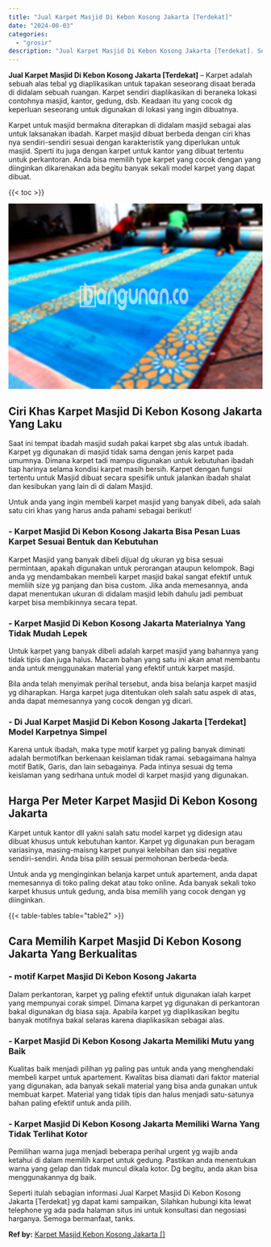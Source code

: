 ```yaml
---
title: "Jual Karpet Masjid Di Kebon Kosong Jakarta [Terdekat]"
date: "2024-08-03"
categories: 
  - "grosir"
description: "Jual Karpet Masjid Di Kebon Kosong Jakarta [Terdekat]. Seperti itulah sebagian informasi Jual Karpet Masjid Di Kebon Kosong Jakarta [Terdekat] yg dapat kam..."
---
```


**Jual Karpet Masjid Di Kebon Kosong Jakarta \[Terdekat\]** – Karpet adalah sebuah alas tebal yg diaplikasikan untuk tapakan seseorang disaat berada di didalam sebuah ruangan. Karpet sendiri diaplikasikan di beraneka lokasi contohnya masjid, kantor, gedung, dsb. Keadaan itu yang cocok dg keperluan seseorang untuk digunakan di lokasi yang ingin dibuatnya.

Karpet untuk masjid bermakna diterapkan di didalam masjid sebagai alas untuk laksanakan ibadah. Karpet masjid dibuat berbeda dengan ciri khas nya sendiri-sendiri sesuai dengan karakteristik yang diperlukan untuk masjid. Sperti itu juga dengan karpet untuk kantor yang dibuat tertentu untuk perkantoran. Anda bisa memilih type karpet yang cocok dengan yang diinginkan dikarenakan ada begitu banyak sekali model karpet yang dapat dibuat.

{{< toc >}}

![Jual Karpet Masjid Di Kebon Kosong Jakarta [Terdekat]](/images/grosir-karpet-murah-32.png)

## Ciri Khas Karpet Masjid Di Kebon Kosong Jakarta Yang Laku

Saat ini tempat ibadah masjid sudah pakai karpet sbg alas untuk ibadah. Karpet yg digunakan di masjid tidak sama dengan jenis karpet pada umumnya. Dimana karpet tadi mampu digunakan untuk kebutuhan ibadah tiap harinya selama kondisi karpet masih bersih. Karpet dengan fungsi tertentu untuk Masjid dibuat secara spesifik untuk jalankan ibadah shalat dan kesibukan yang lain di di dalam Masjid.

Untuk anda yang ingin membeli karpet masjid yang banyak dibeli, ada salah satu ciri khas yang harus anda pahami sebagai berikut!

### \- Karpet Masjid Di Kebon Kosong Jakarta Bisa Pesan Luas Karpet Sesuai Bentuk dan Kebutuhan

Karpet Masjid yang banyak dibeli dijual dg ukuran yg bisa sesuai permintaan, apakah digunakan untuk perorangan ataupun kelompok. Bagi anda yg mendambakan membeli karpet masjid bakal sangat efektif untuk memliih size yg panjang dan bisa custom. Jika anda memesannya, anda dapat menentukan ukuran di didalam masjid lebih dahulu jadi pembuat karpet bisa membikinnya secara tepat.

### \- Karpet Masjid Di Kebon Kosong Jakarta Materialnya Yang Tidak Mudah Lepek

Untuk karpet yang banyak dibeli adalah karpet masjid yang bahannya yang tidak tipis dan juga halus. Macam bahan yang satu ini akan amat membantu anda untuk menggunakan material yang efektif untuk karpet masjid.

Bila anda telah menyimak perihal tersebut, anda bisa belanja karpet masjid yg diharapkan. Harga karpet juga ditentukan oleh salah satu aspek di atas, anda dapat memesannya yang cocok dengan yg dicari.

### \- Di Jual Karpet Masjid Di Kebon Kosong Jakarta \[Terdekat\] Model Karpetnya Simpel

Karena untuk ibadah, maka type motif karpet yg paling banyak diminati adalah bermotifkan berkenaan keislaman tidak ramai. sebagaimana halnya motif Batik, Garis, dan lain sebagainya. Pada intinya sesuai dg tema keislaman yang sedrhana untuk model di karpet masjid yang digunakan.

## Harga Per Meter Karpet Masjid Di Kebon Kosong Jakarta

Karpet untuk kantor dll yakni salah satu model karpet yg didesign atau dibuat khusus untuk kebutuhan kantor. Karpet yg digunakan pun beragam variasinya, masing-maisng karpet punyai kelebihan dan sisi negative sendiri-sendiri. Anda bisa pilih sesuai permohonan berbeda-beda.

Untuk anda yg menginginkan belanja karpet untuk apartement, anda dapat memesannya di toko paling dekat atau toko online. Ada banyak sekali toko karpet khusus untuk gedung, anda bisa memilih yang cocok dengan yg diinginkan.

{{< table-tables table="table2" >}}

## Cara Memilih Karpet Masjid Di Kebon Kosong Jakarta Yang Berkualitas

### \- motif Karpet Masjid Di Kebon Kosong Jakarta

Dalam perkantoran, karpet yg paling efektif untuk digunakan ialah karpet yang mempunyai corak simpel. Dimana karpet yg digunakan di perkantoran bakal digunakan dg biasa saja. Apabila karpet yg diaplikasikan begitu banyak motifnya bakal selaras karena diaplikasikan sebagai alas.

### \- Karpet Masjid Di Kebon Kosong Jakarta Memiliki Mutu yang Baik

Kualitas baik menjadi pilihan yg paling pas untuk anda yang menghendaki membeli karpet untuk apartement. Kwalitas bisa diamati dari faktor material yang digunakan, ada banyak sekali material yang bisa anda gunakan untuk membuat karpet. Material yang tidak tipis dan halus menjadi satu-satunya bahan paling efektif untuk anda pilih.

### \- Karpet Masjid Di Kebon Kosong Jakarta Memiliki Warna Yang Tidak Terlihat Kotor

Pemilihan warna juga menjadi beberapa perihal urgent yg wajib anda ketahui di dalam memilih karpet untuk gedung. Pastikan anda menentukan warna yang gelap dan tidak muncul dikala kotor. Dg begitu, anda akan bisa menggunakannya dg baik.

Seperti itulah sebagian informasi Jual Karpet Masjid Di Kebon Kosong Jakarta \[Terdekat\] yg dapat kami sampaikan, Silahkan hubungi kita lewat telephone yg ada pada halaman situs ini untuk konsultasi dan negosiasi harganya. Semoga bermanfaat, tanks.

**Ref by:**  [Karpet Masjid Kebon Kosong Jakarta []](https://id.wikipedia.org/wiki/Karpet)
